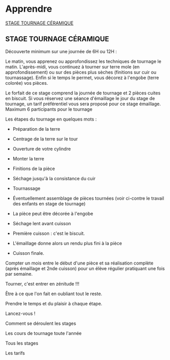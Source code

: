 # Apprendre

[STAGE TOURNAGE CÉRAMIQUE](#user-content-stage-tournage-céramique)



## STAGE TOURNAGE CÉRAMIQUE
  
Découverte minimum sur une journée de 6H ou 12H :

Le matin, vous apprenez ou approfondissez les techniques de tournage le matin. L'après-midi, vous continuez à tourner sur terre mole (en approfondissement) ou sur des pièces plus sèches (finitions sur cuir ou tournassage). 
Enfin si le temps le permet, vous décorez à l'engobe (terre colorée) vos pièces.

Le forfait de ce stage comprend la journée de tournage et 2 pièces cuites en biscuit. Si vous réservez une séance d'émaillage le jour du stage de tournage, un tarif préférentiel vous sera proposé pour ce stage émaillage. 
Maximum 6 participants pour le tournage 

 

Les étapes du tournage en quelques mots :

- Préparation de la terre

- Centrage de la terre sur le tour

- Ouverture de votre cylindre

- Monter la terre

- Finitions de la pièce

- Séchage jusqu'à la consistance du cuir

- Tournassage

- Éventuellement assemblage de pièces tournées
  (voir ci-contre le travail des enfants en stage de tournage)

- La pièce  peut être décorée à l'engobe 

- Séchage lent avant cuisson

 

- Première cuisson : c'est le biscuit.

 

- L'émaillage donne alors un rendu plus fini à la pièce

 

- Cuisson finale.

 

Compter un mois entre le début d'une pièce et sa réalisation complète (après émaillage et 2nde cuisson) pour un élève régulier pratiquant une fois par semaine.

 

Tourner, c'est entrer en zénitude !!!

Être à ce que l'on fait en oubliant tout le reste.

Prendre le temps et du plaisir à chaque étape.

 

Lancez-vous !

Comment se déroulent les stages

Les cours de tournage toute l'année                  

 

Tous les stages 

Les tarifs
